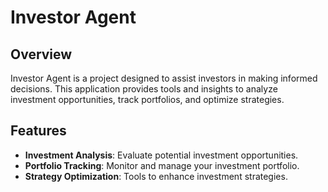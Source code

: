 # Investor Agent

## Overview
Investor Agent is a project designed to assist investors in making informed decisions. This application provides tools and insights to analyze investment opportunities, track portfolios, and optimize strategies.

## Features
- **Investment Analysis**: Evaluate potential investment opportunities.
- **Portfolio Tracking**: Monitor and manage your investment portfolio.
- **Strategy Optimization**: Tools to enhance investment strategies.
